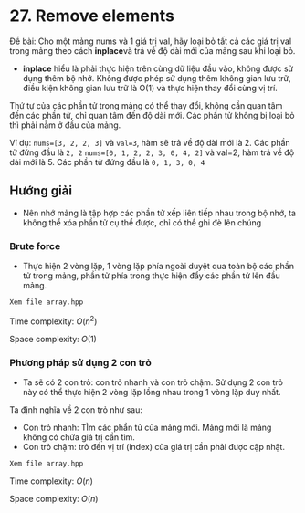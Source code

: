 # 27. Remove elements

Đề bài: Cho một mảng nums và 1 giá trị val, hãy loại bỏ tất cả các giá trị val trong mảng theo cách **inplace**và trả về độ dài mới của mảng sau khi loại bỏ.

- **inplace** hiểu là phải thực hiện trên cùng dữ liệu đầu vào, không được sử dụng thêm bộ nhớ.
  Không được phép sử dụng thêm không gian lưu trữ, điều kiện không gian lưu trữ là O(1) và thực hiện thay đổi cùng vị trí.

Thứ tự của các phần tử trong mảng có thể thay đổi, không cần quan tâm đến các phần tử, chỉ quan tâm đến độ dài mới. Các phần tử không bị loại bỏ thì phải nằm ở đầu của mảng.

Ví dụ: `nums=[3, 2, 2, 3]` và `val=3`, hàm sẽ trả về độ dài mới là 2. Các phần tử đứng đầu là `2, 2`
`nums=[0, 1, 2, 2, 3, 0, 4, 2]` và val=2, hàm trả về độ dài mới là 5. Các phần tử đứng đầu là `0, 1, 3, 0, 4`

## Hướng giải

- Nên nhớ mảng là tập hợp các phần tử xếp liên tiếp nhau trong bộ nhớ, ta không thể xóa phần tử cụ thể được, chỉ có thể ghi đè lên chúng

### Brute force

- Thực hiện 2 vòng lặp, 1 vòng lặp phía ngoài duyệt qua toàn bộ các phần tử trong mảng, phần tử phía trong thực hiện đẩy các phần tử lên đầu mảng.

```cpp
Xem file array.hpp
```

Time complexity: $O(n^2)$

Space complexity: $O(1)$

### Phương pháp sử dụng 2 con trỏ

- Ta sẽ có 2 con trỏ: con trỏ nhanh và con trỏ chậm. Sử dụng 2 con trỏ này có thể thực hiện 2 vòng lặp lồng nhau trong 1 vòng lặp duy nhất.

Ta định nghĩa về 2 con trỏ như sau:

- Con trỏ nhanh: TÌm các phần tử của mảng mới. Mảng mới là mảng không có chứa giá trị cần tìm.
- Con trỏ chậm: trỏ đến vị trí (index) của giá trị cần phải được cập nhật.

```c++
Xem file array.hpp
```

Time complexity: $O(n)$

Space complexity: $O(n)$
